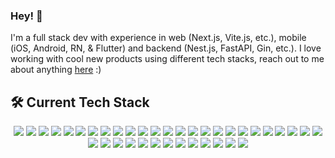 ### Hey! 👋

I'm a full stack dev with experience in web (Next.js, Vite.js, etc.), mobile (iOS, Android, RN, & Flutter) and backend (Nest.js, FastAPI, Gin, etc.). I love working with cool new products using different tech stacks, reach out to me about anything [here](https://github.com/ceriksson/ceriksson/issues) :)

## 🛠 Current Tech Stack

<p align="center">
  <img src="https://img.shields.io/badge/-Go-05122A?style=flat&logo=go">
  <img src="https://img.shields.io/badge/-Python-05122A?style=flat&logo=python">
  <img src="https://img.shields.io/badge/-Cloudflare-05122A?style=flat&logo=cloudflare">
  <img src="https://img.shields.io/badge/-FastAPI-05122A?style=flat&logo=fastapi">
  <img src="https://img.shields.io/badge/-Terraform-05122A?style=flat&logo=terraform">
  <img src="https://img.shields.io/badge/-JavaScript-05122A?style=flat&logo=javascript">
  <img src="https://img.shields.io/badge/-TypeScript-05122A?style=flat&logo=typeScript">
  <img src="https://img.shields.io/badge/-Sass-05122A?style=flat&logo=sass">
  <img src="https://img.shields.io/badge/-tailwindcss-05122A?style=flat&logo=tailwindcss">
  <img src="https://img.shields.io/badge/-Nodejs-05122A?style=flat&logo=node.js">
  <img src="https://img.shields.io/badge/-Nextjs-05122A?style=flat&logo=next.js">
  <img src="https://img.shields.io/badge/-React-05122A?style=flat&logo=react">
  <img src="https://img.shields.io/badge/-Storybook-05122A?style=flat&logo=storybook">
  <img src="https://img.shields.io/badge/-Swift-05122A?style=flat&logo=swift">
  <img src="https://img.shields.io/badge/-iOS-05122A?style=flat&logo=apple">
  <img src="https://img.shields.io/badge/-Kotlin-05122A?style=flat&logo=kotlin">
  <img src="https://img.shields.io/badge/-Android-05122A?style=flat&logo=android">
  <img src="https://img.shields.io/badge/-Dart-05122A?style=flat&logo=dart">
  <img src="https://img.shields.io/badge/-Flutter-05122A?style=flat&logo=flutter&logoColor=lightblue">
  <img src="https://img.shields.io/badge/-React%20Native-05122A?style=flat&logo=react">
  <img src="https://img.shields.io/badge/-GCP-05122A?style=flat&logo=googlecloud">
  <img src="https://img.shields.io/badge/-Firebase-05122A?style=flat&logo=firebase">
  <img src="https://img.shields.io/badge/-AWS-05122A?style=flat&logo=amazonaws">
  <img src="https://img.shields.io/badge/-Docker-05122A?style=flat&logo=docker">
  <img src="https://img.shields.io/badge/-Jenkins-05122A?style=flat&logo=jenkins">
  <img src="https://img.shields.io/badge/-Github%20Actions-05122A?style=flat&logo=github">
  <img src="https://img.shields.io/badge/-CircleCI-05122A?style=flat&logo=circleci">
  <img src="https://img.shields.io/badge/-Git-05122A?style=flat&logo=git">
  <img src="https://img.shields.io/badge/-Figma-05122A?style=flat&logo=figma">
  <img src="https://img.shields.io/badge/-Nestjs-05122A?style=flat&logo=nestjs">
  <img src="https://img.shields.io/badge/-Terraform-05122A?style=flat&logo=terraform">
  <img src="https://img.shields.io/badge/-OpenAI-05122A?style=flat&logo=openai">
    <img src="https://img.shields.io/badge/-Vercel-05122A?style=flat&logo=vercel">
      <img src="https://img.shields.io/badge/-Nextjs-05122A?style=flat&logo=next.js">
   <img src="https://img.shields.io/badge/-DigitalOcean-05122A?style=flat&logo=digitalocean">
  <img src="https://img.shields.io/badge/-Kubernetes-05122A?style=flat&logo=kubernetes">
   <img src="https://img.shields.io/badge/-Helm-05122A?style=flat&logo=helm">
  <img src="https://img.shields.io/badge/-Stripe-05122A?style=flat&logo=stripe">
</p>
